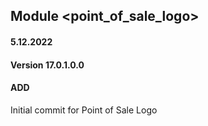 ## Module <point_of_sale_logo>

#### 5.12.2022
#### Version 17.0.1.0.0
#### ADD
Initial commit for Point of Sale Logo



